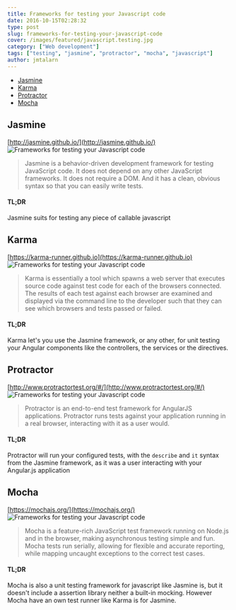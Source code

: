 ```yaml
---
title: Frameworks for testing your Javascript code
date: 2016-10-15T02:28:32
type: post
slug: frameworks-for-testing-your-javascript-code
cover: /images/featured/javascript.testing.jpg
category: ["Web development"]
tags: ["testing", "jasmine", "protractor", "mocha", "javascript"]
author: jmtalarn
---
```


-   [Jasmine](#jasmine)
-   [Karma](#karma)
-   [Protractor](#protractor)
-   [Mocha](#mocha)

<!--more-->

## Jasmine

[http://jasmine.github.io/](http://jasmine.github.io/)  
![Frameworks for testing your Javascript code](../images/jasmine-horizontal.svg)

> Jasmine is a behavior-driven development framework for testing JavaScript code. It does not depend on any other JavaScript frameworks. It does not require a DOM. And it has a clean, obvious syntax so that you can easily write tests.

#### TL;DR

Jasmine suits for testing any piece of callable javascript

## Karma

[https://karma-runner.github.io](https://karma-runner.github.io)  
![Frameworks for testing your Javascript code](../images/karma.png)

> Karma is essentially a tool which spawns a web server that executes source code against test code for each of the browsers connected. The results of each test against each browser are examined and displayed via the command line to the developer such that they can see which browsers and tests passed or failed.

#### TL;DR

Karma let's you use the Jasmine framework, or any other, for unit testing your Angular components like the controllers, the services or the directives.

## Protractor

[http://www.protractortest.org/#/](http://www.protractortest.org/#/)  
![Frameworks for testing your Javascript code](../images/protractor-logo-450.png)

> Protractor is an end-to-end test framework for AngularJS applications. Protractor runs tests against your application running in a real browser, interacting with it as a user would.

#### TL;DR

Protractor will run your configured tests, with the `describe` and `it` syntax from the Jasmine framework, as it was a user interacting with your Angular.js application

## Mocha

[https://mochajs.org/](https://mochajs.org/)  
![Frameworks for testing your Javascript code](../images/mocha.svg)

> Mocha is a feature-rich JavaScript test framework running on Node.js and in the browser, making asynchronous testing simple and fun. Mocha tests run serially, allowing for flexible and accurate reporting, while mapping uncaught exceptions to the correct test cases.

#### TL;DR

Mocha is also a unit testing framework for javascript like Jasmine is, but it doesn't include a assertion library neither a built-in mocking. However Mocha have an own test runner like Karma is for Jasmine.
